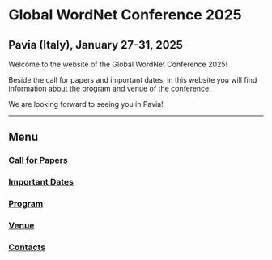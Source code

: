 # Global WordNet Conference 2025
## Pavia (Italy), January 27-31, 2025

Welcome to the website of the Global WordNet Conference 2025!

Beside the call for papers and important dates, in this website you will find information about the program and venue of the conference. 

We are looking forward to seeing you in Pavia!

___

## Menu

### [Call for Papers](cfp.md)
### [Important Dates](dates.md)
### [Program](program.md)
### [Venue](venue.md)
### [Contacts](contacts.md)
